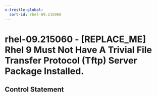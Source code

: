 ```yaml
---
x-trestle-global:
  sort-id: rhel-09.215060
---
```


# rhel-09.215060 - \[REPLACE_ME\] Rhel 9 Must Not Have A Trivial File Transfer Protocol (Tftp) Server Package Installed.

## Control Statement
